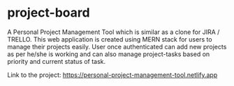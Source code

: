 # project-board
A Personal Project Management Tool which is similar as a clone for JIRA / TRELLO.
This web application is created using MERN stack for users to manage their projects easily. 
User once authenticated can add new projects as per he/she is working and can also manage project-tasks based on priority and current status of task.

Link to the project: https://personal-project-management-tool.netlify.app
